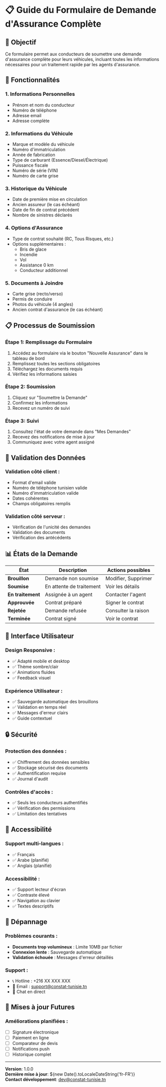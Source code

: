 # 📋 Guide du Formulaire de Demande d'Assurance Complète

## 🎯 Objectif
Ce formulaire permet aux conducteurs de soumettre une demande d'assurance complète pour leurs véhicules, incluant toutes les informations nécessaires pour un traitement rapide par les agents d'assurance.

## 🚀 Fonctionnalités

### 1. **Informations Personnelles**
- Prénom et nom du conducteur
- Numéro de téléphone
- Adresse email
- Adresse complète

### 2. **Informations du Véhicule**
- Marque et modèle du véhicule
- Numéro d'immatriculation
- Année de fabrication
- Type de carburant (Essence/Diesel/Électrique)
- Puissance fiscale
- Numéro de série (VIN)
- Numéro de carte grise

### 3. **Historique du Véhicule**
- Date de première mise en circulation
- Ancien assureur (le cas échéant)
- Date de fin de contrat précédent
- Nombre de sinistres déclarés

### 4. **Options d'Assurance**
- Type de contrat souhaité (RC, Tous Risques, etc.)
- Options supplémentaires :
  - Bris de glace
  - Incendie
  - Vol
  - Assistance 0 km
  - Conducteur additionnel

### 5. **Documents à Joindre**
- Carte grise (recto/verso)
- Permis de conduire
- Photos du véhicule (4 angles)
- Ancien contrat d'assurance (le cas échéant)

## 📋 Processus de Soumission

### Étape 1: Remplissage du Formulaire
1. Accédez au formulaire via le bouton "Nouvelle Assurance" dans le tableau de bord
2. Remplissez toutes les sections obligatoires
3. Téléchargez les documents requis
4. Vérifiez les informations saisies

### Étape 2: Soumission
1. Cliquez sur "Soumettre la Demande"
2. Confirmez les informations
3. Recevez un numéro de suivi

### Étape 3: Suivi
1. Consultez l'état de votre demande dans "Mes Demandes"
2. Recevez des notifications de mise à jour
3. Communiquez avec votre agent assigné

## 🔧 Validation des Données

### Validation côté client :
- Format d'email valide
- Numéro de téléphone tunisien valide
- Numéro d'immatriculation valide
- Dates cohérentes
- Champs obligatoires remplis

### Validation côté serveur :
- Vérification de l'unicité des demandes
- Validation des documents
- Vérification des antécédents

## 📊 États de la Demande

| État | Description | Actions possibles |
|------|-------------|------------------|
| **Brouillon** | Demande non soumise | Modifier, Supprimer |
| **Soumise** | En attente de traitement | Voir les détails |
| **En traitement** | Assignée à un agent | Contacter l'agent |
| **Approuvée** | Contrat préparé | Signer le contrat |
| **Rejetée** | Demande refusée | Consulter la raison |
| **Terminée** | Contrat signé | Voir le contrat |

## 🎨 Interface Utilisateur

### Design Responsive :
- ✅ Adapté mobile et desktop
- ✅ Thème sombre/clair
- ✅ Animations fluides
- ✅ Feedback visuel

### Expérience Utilisateur :
- ✅ Sauvegarde automatique des brouillons
- ✅ Validation en temps réel
- ✅ Messages d'erreur clairs
- ✅ Guide contextuel

## 🔒 Sécurité

### Protection des données :
- ✅ Chiffrement des données sensibles
- ✅ Stockage sécurisé des documents
- ✅ Authentification requise
- ✅ Journal d'audit

### Contrôles d'accès :
- ✅ Seuls les conducteurs authentifiés
- ✅ Vérification des permissions
- ✅ Limitation des tentatives

## 📱 Accessibilité

### Support multi-langues :
- ✅ Français
- ✅ Arabe (planifié)
- ✅ Anglais (planifié)

### Accessibilité :
- ✅ Support lecteur d'écran
- ✅ Contraste élevé
- ✅ Navigation au clavier
- ✅ Textes descriptifs

## 🚨 Dépannage

### Problèmes courants :
- **Documents trop volumineux** : Limite 10MB par fichier
- **Connexion lente** : Sauvegarde automatique
- **Validation échouée** : Messages d'erreur détaillés

### Support :
- 📞 Hotline : +216 XX XXX XXX
- 📧 Email : support@constat-tunisie.tn
- 💬 Chat en direct

## 🔄 Mises à jour Futures

### Améliorations planifiées :
- [ ] Signature électronique
- [ ] Paiement en ligne
- [ ] Comparateur de devis
- [ ] Notifications push
- [ ] Historique complet

---

**Version**: 1.0.0  
**Dernière mise à jour**: ${new Date().toLocaleDateString('fr-FR')}  
**Contact développement**: dev@constat-tunisie.tn
